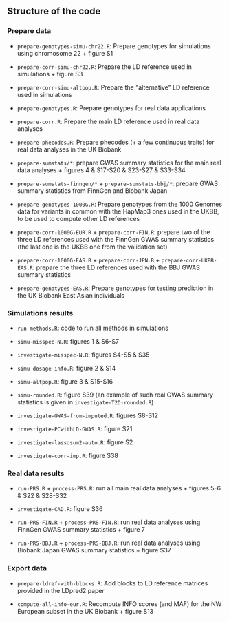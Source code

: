 ## Structure of the code

### Prepare data

- `prepare-genotypes-simu-chr22.R`: Prepare genotypes for simulations using chromosome 22 + figure S1

- `prepare-corr-simu-chr22.R`: Prepare the LD reference used in simulations + figure S3

- `prepare-corr-simu-altpop.R`: Prepare the "alternative" LD reference used in simulations

- `prepare-genotypes.R`: Prepare genotypes for real data applications

- `prepare-corr.R`: Prepare the main LD reference used in real data analyses

- `prepare-phecodes.R`: Prepare phecodes (+ a few continuous traits) for real data analyses in the UK Biobank

- `prepare-sumstats/*`: prepare GWAS summary statistics for the main real data analyses + figures 4 & S17-S20 & S23-S27 & S33-S34

- `prepare-sumstats-finngen/*` + `prepare-sumstats-bbj/*`: prepare GWAS summary statistics from FinnGen and Biobank Japan

- `prepare-genotypes-1000G.R`: Prepare genotypes from the 1000 Genomes data for variants in common with the HapMap3 ones used in the UKBB, to be used to compute other LD references

- `prepare-corr-1000G-EUR.R` + `prepare-corr-FIN.R`: prepare two of the three LD references used with the FinnGen GWAS summary statistics (the last one is the UKBB one from the validation set)

- `prepare-corr-1000G-EAS.R` + `prepare-corr-JPN.R` + `prepare-corr-UKBB-EAS.R`: prepare the three LD references used with the BBJ GWAS summary statistics

- `prepare-genotypes-EAS.R`: Prepare genotypes for testing prediction in the UK Biobank East Asian individuals


### Simulations results

- `run-methods.R`: code to run all methods in simulations

- `simu-misspec-N.R`: figures 1 & S6-S7

- `investigate-misspec-N.R`: figures S4-S5 & S35

- `simu-dosage-info.R`: figure 2 & S14

- `simu-altpop.R`: figure 3 & S15-S16

- `simu-rounded.R`: figure S39 (an example of such real GWAS summary statistics is given in `investigate-T2D-rounded.R`)

- `investigate-GWAS-from-imputed.R`: figures S8-S12

- `investigate-PCwithLD-GWAS.R`: figure S21

- `investigate-lassosum2-auto.R`: figure S2

- `investigate-corr-imp.R`: figure S38


### Real data results

- `run-PRS.R` + `process-PRS.R`: run all main real data analyses + figures 5-6 & S22 & S28-S32

- `investigate-CAD.R`: figure S36

- `run-PRS-FIN.R` + `process-PRS-FIN.R`: run real data analyses using FinnGen GWAS summary statistics + figure 7

- `run-PRS-BBJ.R` + `process-PRS-BBJ.R`: run real data analyses using Biobank Japan GWAS summary statistics + figure S37


### Export data

- `prepare-ldref-with-blocks.R`: Add blocks to LD reference matrices provided in the LDpred2 paper

- `compute-all-info-eur.R`: Recompute INFO scores (and MAF) for the NW European subset in the UK Biobank + figure S13

